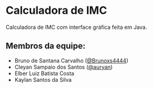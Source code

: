 # Calculadora de IMC
Calculadora de IMC com interface gráfica feita em Java.

## Membros da equipe:
- Bruno de Santana Carvalho ([@Brunoxs4444](https://github.com/Brunoxs4444))
- Cleyan Sampaio dos Santos ([@auryan](https://github.com/auryan))
- Elber Luiz Batista Costa
- Kaylan Santos da Silva